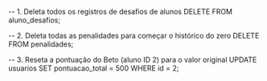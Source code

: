 -- 1. Deleta todos os registros de desafios de alunos
DELETE FROM aluno_desafios;

-- 2. Deleta todas as penalidades para começar o histórico do zero
DELETE FROM penalidades;

-- 3. Reseta a pontuação do Beto (aluno ID 2) para o valor original
UPDATE usuarios SET pontuacao_total = 500 WHERE id = 2;